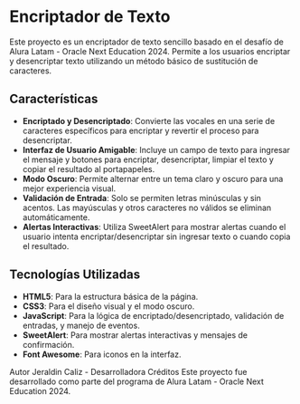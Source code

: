 # Encriptador de Texto

Este proyecto es un encriptador de texto sencillo basado en el desafío de Alura Latam - Oracle Next Education 2024. Permite a los usuarios encriptar y desencriptar texto utilizando un método básico de sustitución de caracteres.

## Características

- **Encriptado y Desencriptado**: Convierte las vocales en una serie de caracteres específicos para encriptar y revertir el proceso para desencriptar.
- **Interfaz de Usuario Amigable**: Incluye un campo de texto para ingresar el mensaje y botones para encriptar, desencriptar, limpiar el texto y copiar el resultado al portapapeles.
- **Modo Oscuro**: Permite alternar entre un tema claro y oscuro para una mejor experiencia visual.
- **Validación de Entrada**: Solo se permiten letras minúsculas y sin acentos. Las mayúsculas y otros caracteres no válidos se eliminan automáticamente.
- **Alertas Interactivas**: Utiliza SweetAlert para mostrar alertas cuando el usuario intenta encriptar/desencriptar sin ingresar texto o cuando copia el resultado.

## Tecnologías Utilizadas

- **HTML5**: Para la estructura básica de la página.
- **CSS3**: Para el diseño visual y el modo oscuro.
- **JavaScript**: Para la lógica de encriptado/desencriptado, validación de entradas, y manejo de eventos.
- **SweetAlert**: Para mostrar alertas interactivas y mensajes de confirmación.
- **Font Awesome**: Para iconos en la interfaz.

Autor
Jeraldin Caliz - Desarrolladora
Créditos
Este proyecto fue desarrollado como parte del programa de Alura Latam - Oracle Next Education 2024.
